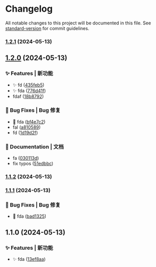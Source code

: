 # Changelog

All notable changes to this project will be documented in this file. See [standard-version](https://github.com/conventional-changelog/standard-version) for commit guidelines.

### [1.2.1](https://github.com/xuguanjie0706/lxy-vue-ui/compare/v1.2.0...v1.2.1) (2024-05-13)

## [1.2.0](https://github.com/xuguanjie0706/lxy-vue-ui/compare/v1.1.1...v1.2.0) (2024-05-13)


### ✨ Features | 新功能

* :sparkles: fd ([435feb5](https://github.com/xuguanjie0706/lxy-vue-ui/commit/435feb5a8a14392c38777c1c68958362b8f9f51e))
* :sparkles: fda ([776d41f](https://github.com/xuguanjie0706/lxy-vue-ui/commit/776d41f80f69042e427160b51c31bd96b7b00260))
* fdaf ([18b8792](https://github.com/xuguanjie0706/lxy-vue-ui/commit/18b87922aad403d1f192cc3351a9bfa278370c00))


### 🐛 Bug Fixes | Bug 修复

* :bug: fda ([bf4e7c2](https://github.com/xuguanjie0706/lxy-vue-ui/commit/bf4e7c24a57b2ce633c1fb7f333f1791d0510ae7))
* fal ([a810589](https://github.com/xuguanjie0706/lxy-vue-ui/commit/a81058976759184ae09567ae9f22466ee02bf79f))
* fd ([1d19d2f](https://github.com/xuguanjie0706/lxy-vue-ui/commit/1d19d2f69c8dbe2dc78f16fb581df7d53d40d242))


### 📝 Documentation | 文档

* fa ([030113d](https://github.com/xuguanjie0706/lxy-vue-ui/commit/030113dca0e82596ad70a65d8f1aa72e11c51bd8))
* fix typos ([51edbbc](https://github.com/xuguanjie0706/lxy-vue-ui/commit/51edbbc404100fc94d67e755f18cf452a79b9c18))

### [1.1.2](https://github.com/xuguanjie0706/lxy-vue-ui/compare/v1.1.1...v1.1.2) (2024-05-13)

### [1.1.1](https://github.com/xuguanjie0706/lxy-vue-ui/compare/v1.1.0...v1.1.1) (2024-05-13)


### 🐛 Bug Fixes | Bug 修复

* :bug: fda ([bad1325](https://github.com/xuguanjie0706/lxy-vue-ui/commit/bad13251b0b38897e58e46ff5806df4869f09831))

## 1.1.0 (2024-05-13)


### ✨ Features | 新功能

* :sparkles: fda ([13ef8aa](https://github.com/xuguanjie0706/lxy-vue-ui/commit/13ef8aa5226c51568655396b29196a3c183cd9ab))
